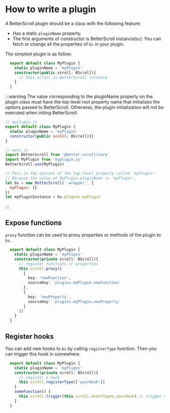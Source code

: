 # How to write a plugin

A BetterScroll plugin should be a class with the following feature:

- Has a static `pluginName` property.
- The first arguments of constructor is BetterScroll instance(`bs`). You can fetch or change all the properties of `bs` in your plugin.

The simplest plugin is as follow:

```typescript
  export default class MyPlugin {
    static pluginName = 'myPlugin'
    constructor(public scroll: BScroll){
      // this.scroll is BetterScroll instance
    }
  }
```

:::warning
  The value corresponding to the pluginName property on the plugin class must have the top-level root property name that initializes the options passed to BetterScroll. Otherwise, the plugin initialization will not be executed when initing BetterScroll.

  ```js
  // myplugin.js
  export default class MyPlugin {
    static pluginName = 'myPlugin'
    constructor(public scroll: BScroll){}
  }

  // main.js
  import BetterScroll from '@better-scroll/core'
  import MyPlugin from 'myplugin.js'
  BetterScroll.use(MyPlugin)

  // Pass in the options of the top-level property called 'myPlugin'.
  // Because the value of MyPlugin.pluginName is 'myPlugin'.
  let bs = new BetterScroll('.wrapper', {
    myPlugin: {}
  })
  let myPluginInstance = bs.plugins.myPlugin
  ```
:::

## Expose functions

`proxy` function can be used to proxy properties or methods of the plugin to `bs`.

```typescript
  export default class MyPlugin {
    static pluginName = 'myPlugin'
    constructor(private scroll: BScroll){
      // register functions or properties
      this.scroll.proxy([
        {
          key: 'newFunction',
          sourceKey: 'plugins.myPlugin.newFunction'
        },
        {
          key: 'newProperty',
          sourceKey: 'plugins.myPlugin.newProperty'
        }
      ])
    }
  }
```

## Register hooks

You can add new hooks to `bs` by calling `registerType` function. Then you can trigger this hook in somewhere.

```typescript
  export default class MyPlugin {
    static pluginName = 'myPlugin'
    constructor(private scroll: BScroll){
      // register a hook
      this.scroll.registerType(['yourHook'])
    }
    someFunction() {
      this.scroll.trigger(this.scroll.eventTypes.yourHook) // trigger a hook
    }
  }
```
